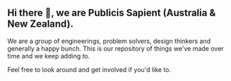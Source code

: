 ## Hi there 👋, we are Publicis Sapient (Australia & New Zealand).

We are a group of engineerings, problem solvers, design thinkers and generally a happy bunch. This is our repository of things we've made over time and we keep adding to. 

Feel free to look around and get involved if you'd like to. 
